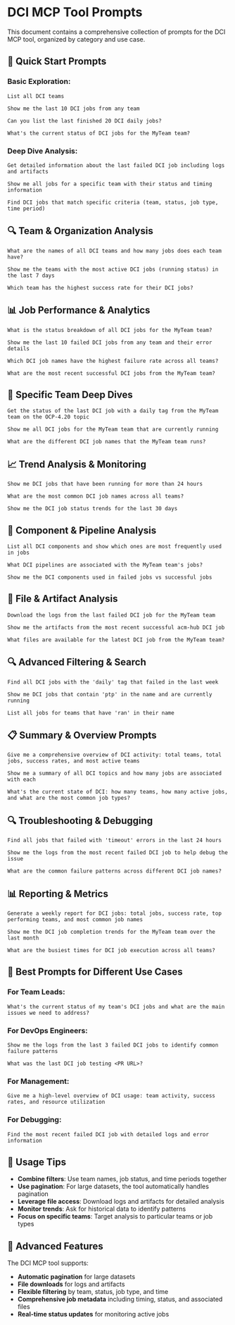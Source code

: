# DCI MCP Tool Prompts

This document contains a comprehensive collection of prompts for the DCI MCP tool, organized by category and use case.

## 🚀 **Quick Start Prompts**

### **Basic Exploration:**

```
List all DCI teams
```

```
Show me the last 10 DCI jobs from any team
```

```
Can you list the last finished 20 DCI daily jobs?
```

```
What's the current status of DCI jobs for the MyTeam team?
```

### **Deep Dive Analysis:**
```
Get detailed information about the last failed DCI job including logs and artifacts
```

```
Show me all jobs for a specific team with their status and timing information
```

```
Find DCI jobs that match specific criteria (team, status, job type, time period)
```

## 🔍 **Team & Organization Analysis**

```
What are the names of all DCI teams and how many jobs does each team have?
```

```
Show me the teams with the most active DCI jobs (running status) in the last 7 days
```

```
Which team has the highest success rate for their DCI jobs?
```

## 📊 **Job Performance & Analytics**

```
What is the status breakdown of all DCI jobs for the MyTeam team?
```

```
Show me the last 10 failed DCI jobs from any team and their error details
```

```
Which DCI job names have the highest failure rate across all teams?
```

```
What are the most recent successful DCI jobs from the MyTeam team?
```

## 🎯 **Specific Team Deep Dives**

```
Get the status of the last DCI job with a daily tag from the MyTeam team on the OCP-4.20 topic
```

```
Show me all DCI jobs for the MyTeam team that are currently running
```

```
What are the different DCI job names that the MyTeam team runs?
```

## 📈 **Trend Analysis & Monitoring**

```
Show me DCI jobs that have been running for more than 24 hours
```

```
What are the most common DCI job names across all teams?
```

```
Show me the DCI job status trends for the last 30 days
```

## 🔧 **Component & Pipeline Analysis**

```
List all DCI components and show which ones are most frequently used in jobs
```

```
What DCI pipelines are associated with the MyTeam team's jobs?
```

```
Show me the DCI components used in failed jobs vs successful jobs
```

## 📁 **File & Artifact Analysis**

```
Download the logs from the last failed DCI job for the MyTeam team
```

```
Show me the artifacts from the most recent successful acm-hub DCI job
```

```
What files are available for the latest DCI job from the MyTeam team?
```

## 🔍 **Advanced Filtering & Search**

```
Find all DCI jobs with the 'daily' tag that failed in the last week
```

```
Show me DCI jobs that contain 'ptp' in the name and are currently running
```

```
List all jobs for teams that have 'ran' in their name
```

## 📋 **Summary & Overview Prompts**

```
Give me a comprehensive overview of DCI activity: total teams, total jobs, success rates, and most active teams
```

```
Show me a summary of all DCI topics and how many jobs are associated with each
```

```
What's the current state of DCI: how many teams, how many active jobs, and what are the most common job types?
```

## 🔍 **Troubleshooting & Debugging**

```
Find all jobs that failed with 'timeout' errors in the last 24 hours
```

```
Show me the logs from the most recent failed DCI job to help debug the issue
```

```
What are the common failure patterns across different DCI job names?
```

## 📊 **Reporting & Metrics**

```
Generate a weekly report for DCI jobs: total jobs, success rate, top performing teams, and most common job names
```

```
Show me the DCI job completion trends for the MyTeam team over the last month
```

```
What are the busiest times for DCI job execution across all teams?
```

## 🎯 **Best Prompts for Different Use Cases**

### **For Team Leads:**

```
What's the current status of my team's DCI jobs and what are the main issues we need to address?
```

### **For DevOps Engineers:**

```
Show me the logs from the last 3 failed DCI jobs to identify common failure patterns
```

```
What was the last DCI job testing <PR URL>?
```

### **For Management:**

```
Give me a high-level overview of DCI usage: team activity, success rates, and resource utilization
```

### **For Debugging:**

```
Find the most recent failed DCI job with detailed logs and error information
```

## 📝 **Usage Tips**

- **Combine filters**: Use team names, job status, and time periods together
- **Use pagination**: For large datasets, the tool automatically handles pagination
- **Leverage file access**: Download logs and artifacts for detailed analysis
- **Monitor trends**: Ask for historical data to identify patterns
- **Focus on specific teams**: Target analysis to particular teams or job types

## 🔧 **Advanced Features**

The DCI MCP tool supports:
- **Automatic pagination** for large datasets
- **File downloads** for logs and artifacts
- **Flexible filtering** by team, status, job type, and time
- **Comprehensive job metadata** including timing, status, and associated files
- **Real-time status updates** for monitoring active jobs 
